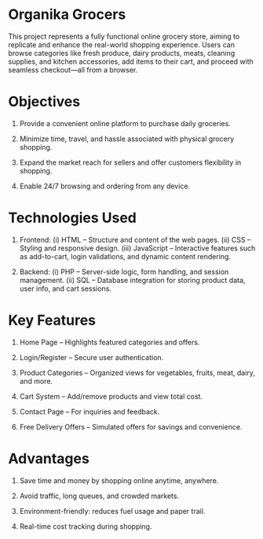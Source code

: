 # Organika Grocers
This project represents a fully functional online grocery store, aiming to replicate and enhance the real-world shopping experience. Users can browse categories like fresh produce, dairy products, meats, cleaning supplies, and kitchen accessories, add items to their cart, and proceed with seamless checkout—all from a browser.

# Objectives
1. Provide a convenient online platform to purchase daily groceries.

2. Minimize time, travel, and hassle associated with physical grocery shopping.

3. Expand the market reach for sellers and offer customers flexibility in shopping.

4. Enable 24/7 browsing and ordering from any device.

# Technologies Used
1. Frontend:
(i) HTML – Structure and content of the web pages.
(ii) CSS – Styling and responsive design.
(iii) JavaScript – Interactive features such as add-to-cart, login validations, and dynamic content rendering.

3. Backend:
(i) PHP – Server-side logic, form handling, and session management.
(ii) SQL – Database integration for storing product data, user info, and cart sessions.

# Key Features
1. Home Page – Highlights featured categories and offers.

2. Login/Register – Secure user authentication.

3. Product Categories – Organized views for vegetables, fruits, meat, dairy, and more.

4. Cart System – Add/remove products and view total cost.

5. Contact Page – For inquiries and feedback.

6. Free Delivery Offers – Simulated offers for savings and convenience.

# Advantages
1. Save time and money by shopping online anytime, anywhere.

2. Avoid traffic, long queues, and crowded markets.

3. Environment-friendly: reduces fuel usage and paper trail.

4. Real-time cost tracking during shopping.

